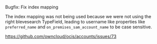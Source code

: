 Bugfix: Fix index mapping

The index mapping was not being used because we were not using the right blevesearch TypeField, leading to username like properties like `preferred_name` and `on_premises_sam_account_name` to be case sensitive.

<https://github.com/owncloud/ocis/accounts/issues/73>
